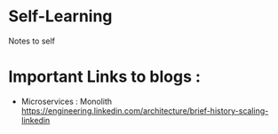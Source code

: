 # Self-Learning
Notes to self

# Important Links to blogs :
- Microservices : Monolith https://engineering.linkedin.com/architecture/brief-history-scaling-linkedin
